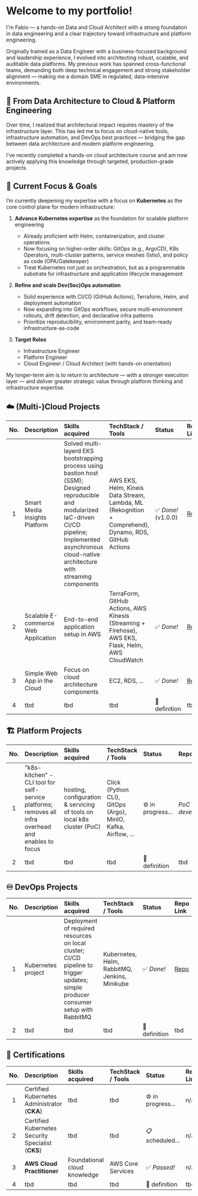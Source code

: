 # Welcome to my portfolio!

I'm Fabio — a hands-on Data and Cloud Architect with a strong foundation in data engineering and a clear trajectory toward infrastructure and platform engineering.

Originally trained as a Data Engineer with a business-focused background and leadership experience, I evolved into architecting robust, scalable, and auditable data platforms. My previous work has spanned cross-functional teams, demanding both deep technical engagement and strong stakeholder alignment — making me a domain SME in regulated, data-intensive environments.

## 🔁 From Data Architecture to Cloud & Platform Engineering

Over time, I realized that architectural impact requires mastery of the infrastructure layer. This has led me to focus on cloud-native tools, infrastructure automation, and DevOps best practices — bridging the gap between data architecture and modern platform engineering.

I've recently completed a hands-on cloud architecture course and am now actively applying this knowledge through targeted, production-grade projects.

## 🎯 Current Focus & Goals

I’m currently deepening my expertise with a focus on **Kubernetes** as the core control plane for modern infrastructure:

1. **Advance Kubernetes expertise** as the foundation for scalable platform engineering
   - Already proficient with Helm, containerization, and cluster operations
   - Now focusing on higher-order skills: GitOps (e.g., ArgoCD), K8s Operators, multi-cluster patterns, service meshes (Istio), and policy as code (OPA/Gatekeeper)
   - Treat Kubernetes not just as orchestration, but as a programmable substrate for infrastructure and application lifecycle management

2. **Refine and scale Dev(Sec)Ops automation**
   - Solid experience with CI/CD (GitHub Actions), Terraform, Helm, and deployment automation
   - Now expanding into GitOps workflows, secure multi-environment rollouts, drift detection, and declarative infra patterns
   - Prioritize reproducibility, environment parity, and team-ready infrastructure-as-code

3. **Target Roles**
   - Infrastructure Engineer
   - Platform Engineer
   - Cloud Engineer / Cloud Architect (with hands-on orientation)

My longer-term aim is to return to architecture — with a stronger execution layer — and deliver greater strategic value through platform thinking and infrastructure expertise.


## ☁️ (Multi-)Cloud Projects

| No. | Description | Skills acquired | TechStack / Tools | Status | Repo Link |
| :-: | :---------- | :-------------- | :---------------- | :----- | :-------- |
| 1 | Smart Media Insights Platform | Solved multi-layerd EKS bootstrapping process using bastion host (SSM); Designed reproducible and modularized IaC-driven CI/CD pipeline; Implemented asynchronous cloud-native architecture with streaming components | AWS EKS, Helm, Kineis Data Stream, Lambda, ML (Rekognition + Comprehend), Dynamo, RDS, GitHub Actions | :white_check_mark: _Done!_ (v1.0.0) | [Repo](https://github.com/fabio-teichmann/cep-8-smart-media-insights) | 
| 2 | Scalable E-commerce Web Application | End-to-end application setup in AWS | TerraForm, GitHub Actions, AWS Kinesis (Streaming + Firehose), AWS EKS, Flask, Helm, AWS CloudWatch | :white_check_mark: _Done!_ | [Repo](https://github.com/fabio-teichmann/cep_7_e-commerce) | 
| 3 | Simple Web App in the Cloud | Focus on cloud architecture components | EC2, RDS, ... | ✅ _Done!_ | [Repo](https://github.com/fabio-teichmann/cep-1-simple-app) | 
| 4 | tbd | tbd | tbd | 📝 definition | tbd | 


## 🏗️ Platform Projects

| No. | Description | Skills acquired | TechStack / Tools | Status | Repo Link |
| :-: | :---------- | :-------------- | :---------------- | :----- | :-------- |
| 1 | "k8s-kitchen" - CLI tool for self-service platforms; removes all infra overhead and enables to focus | hosting, configuration & servicing of tools on local k8s cluster (PoC) | Click (Python CLI), GitOps (Argo), MinIO, Kafka, Airflow, ... | ⚙️ in progress... | _PoC in development_ | 
| 2 | tbd | tbd | tbd | 📝 definition | tbd | 


## ♾️ DevOps Projects

| No. | Description | Skills acquired | TechStack / Tools | Status | Repo Link |
| :-: | :---------- | :-------------- | :---------------- | :----- | :-------- |
| 1 | Kubernetes project | Deployment of required resources on local cluster; CI/CD pipeline to trigger updates; simple producer consumer setup with RabbitMQ | Kubernetes, Helm, RabbitMQ, Jenkins, Minikube | :white_check_mark: _Done!_ | [Repo](https://github.com/fabio-teichmann/dop-3-kube) | 
| 2 | tbd | tbd | tbd | 📝 definition | tbd | 


## 🥇 Certifications

| No. | Description | Skills acquired | TechStack / Tools | Status | Repo Link |
| :-: | :---------- | :-------------- | :---------------- | :----- | :-------- |
| 1 | Certified Kubernetes Administrator (**CKA**) | tbd | tbd | ⚙️ in progress... | n/a | 
| 2 | Certified Kubernetes Security Specialist (**CKS**) | tbd | tbd | 📋 scheduled... | n/a | 
| 3 | **AWS Cloud Practitioner** | Foundational cloud knowledge | AWS Core Services | :white_check_mark: _Passed!_ | n/a | 
| 4 | tbd | tbd | tbd | 📝 definition | tbd | 
